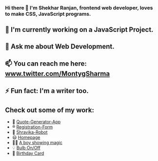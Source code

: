 ### Hi there 👋 I'm Shekhar Ranjan, frontend web developer, loves to make CSS, JavaScript programs.

## 🔭 I'm currently working on a **JavaScript Project**.

## 💬 Ask me about Web Development.

## 📫 You can reach me here: www.twitter.com/MontygSharma

## ⚡ Fun fact: I'm a writer too.

## Check out some of my work:

- 💬 [Quote-Generator-App](https://shekhar10feb.github.io/Quote-Generator-App/)
- ®️ [Registration-Form](https://shekhar10feb.github.io/Registration-Form/)
- 🤖 [Shravika-Robot](https://github.com/shekhar10feb/Project_Shravika)
- 😃 [Homepage](https://github.com/shekhar10feb/KetSwash-Homepage)
- 🧙‍♂️ [A boy showing magic](https://github.com/shekhar10feb/Jai_Mata_Di_Global)
- 💡 [Bulb On/Off](https://github.com/shekhar10feb/Bulb_On_Off)
- 🎁 [Birthday Card](https://github.com/shekhar10feb/Birthday-Card)
<!--
**shekhar10feb/shekhar10feb** is a ✨ _special_ ✨ repository because its `README.md` (this file) appears on your GitHub profile.

Here are some ideas to get you started:

- 🔭 I’m currently working on ...
- 🌱 I’m currently learning ...
- 👯 I’m looking to collaborate on ...
- 🤔 I’m looking for help with ...
- 💬 Ask me about ...
- 📫 How to reach me: ...
- 😄 Pronouns: ...
- ⚡ Fun fact: ...
-->
